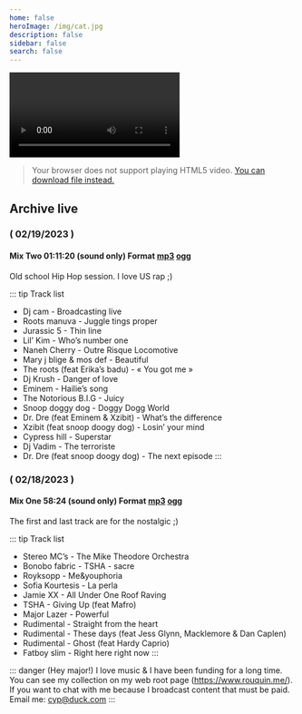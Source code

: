 ```yaml
---
home: false
heroImage: /img/cat.jpg
description: false
sidebar: false
search: false
---
```


<video id="video" autoplay="true" controls="controls">
<source type="video/webm" src="https://live.rouquin.me:8888/hls/live_883158378_G7hEwywoc201aCskN8ZKD2KDHHQ3Yd.m3u8" />
Your browser does not support HTML5 streaming!
</video>

> Your browser does not support playing HTML5 video. 
> [You can download file instead.](https://live.rouquin.me:8888/hls/live_883158378_G7hEwywoc201aCskN8ZKD2KDHHQ3Yd.m3u8)

## Archive live

### ( 02/19/2023 )
####  Mix Two 01:11:20 (sound only) Format [mp3](https://secure.rouquin.me/s/8Nrz866WjgozGpE) [ogg](https://secure.rouquin.me/s/bGkbepzMgnbTm3x)

Old school Hip Hop session. I love US rap ;)

::: tip Track list

- Dj cam - Broadcasting live
- Roots manuva - Juggle tings proper
- Jurassic 5 - Thin line
- Lil’ Kim - Who’s number one
- Naneh Cherry - Outre Risque Locomotive
- Mary j blige & mos def - Beautiful 
- The roots (feat Erika’s badu) - « You got me »
- Dj Krush - Danger of love
- Eminem - Hailie’s song
- The Notorious B.I.G - Juicy
- Snoop doggy dog - Doggy Dogg World
- Dr. Dre (feat Eminem & Xzibit) - What’s the difference 
- Xzibit (feat snoop doogy dog) - Losin’ your mind 
- Cypress hill - Superstar
- Dj Vadim - The terroriste
- Dr. Dre (feat snoop doogy dog) - The next episode
:::

### ( 02/18/2023 )
####  Mix One 58:24 (sound only) Format [mp3](https://secure.rouquin.me/s/gr2jfc6A93WBjG3) [ogg](https://secure.rouquin.me/s/6kq7YHSPSjsz6RY)

The first and last track are for the nostalgic ;)

::: tip Track list

- Stereo MC’s - The Mike Theodore Orchestra
- Bonobo fabric - TSHA - sacre
- Royksopp - Me&youphoria
- Sofia Kourtesis - La perla
- Jamie XX - All Under One Roof Raving
- TSHA - Giving Up (feat Mafro)
- Major Lazer - Powerful 
- Rudimental - Straight from the heart
- Rudimental - These days (feat Jess Glynn, Macklemore & Dan Caplen)
- Rudimental - Ghost (feat Hardy Caprio)
- Fatboy slim - Right here right now
:::

::: danger (Hey major!)
I love music & I have been funding for a long time. 
You can see my collection on my web root page (https://www.rouquin.me/). 
If you want to chat with me because I broadcast content that must be paid. Email me: cyp@duck.com
:::
